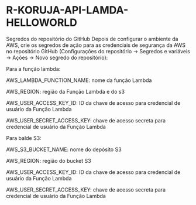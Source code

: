 # R-KORUJA-API-LAMDA-HELLOWORLD

Segredos do repositório do GitHub
Depois de configurar o ambiente da AWS, crie os segredos de ação para as credenciais de segurança da AWS no repositório GitHub (Configurações do repositório -> Segredos e variáveis ​​-> Ações -> Novo segredo do repositório):

Para a função lambda:

AWS_LAMBDA_FUNCTION_NAME: nome da função Lambda

AWS_REGION: região da Função Lambda e do s3

AWS_USER_ACCESS_KEY_ID: ID da chave de acesso para credencial de usuário da Função Lambda

AWS_USER_SECRET_ACCESS_KEY: chave de acesso secreta para credencial de usuário da Função Lambda


Para balde S3:

AWS_S3_BUCKET_NAME: nome do depósito S3

AWS_REGION: região do bucket S3

AWS_USER_ACCESS_KEY_ID: ID da chave de acesso para credencial de usuário da Função Lambda

AWS_USER_SECRET_ACCESS_KEY: chave de acesso secreta para credencial de usuário da Função Lambda